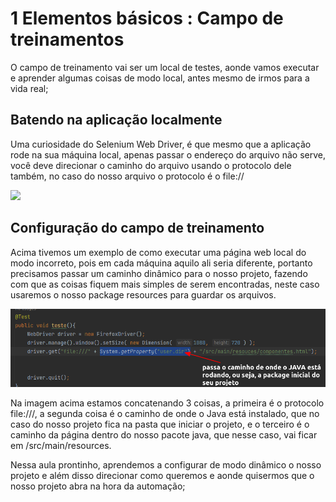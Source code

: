 # 1 Elementos básicos : Campo de treinamentos

O campo de treinamento vai ser um local de testes, aonde vamos executar e aprender algumas coisas de modo local, antes mesmo de irmos para a vida real;

## Batendo na aplicação localmente

Uma curiosidade do Selenium Web Driver, é que mesmo que a aplicação rode na sua máquina local, apenas passar o endereço do arquivo não serve, você deve direcionar o caminho do arquivo usando o protocolo dele também, no caso do nosso arquivo o protocolo é o file://

![](./image/protocoloPaginaLocal.png)

## Configuração do campo de treinamento

Acima tivemos um exemplo de como executar uma página web local do modo incorreto, pois em cada máquina aquilo ali seria diferente, portanto precisamos passar um caminho dinâmico para o nosso projeto, fazendo com que as coisas fiquem mais simples de serem encontradas, neste caso usaremos o nosso package resources para guardar os arquivos.

![](image/caminhoDaPaginaDinâmica.png)

Na imagem acima estamos concatenando 3 coisas, a primeira é o protocolo file:///, a segunda coisa é o caminho de onde o Java está instalado, que no caso do nosso projeto fica na pasta que iniciar o projeto, e o terceiro é o caminho da página dentro do nosso pacote java, que nesse caso, vai ficar em /src/main/resources.

Nessa aula prontinho, aprendemos a configurar de modo dinâmico o nosso projeto e além disso direcionar como queremos e aonde quisermos que o nosso projeto abra na hora da automação;